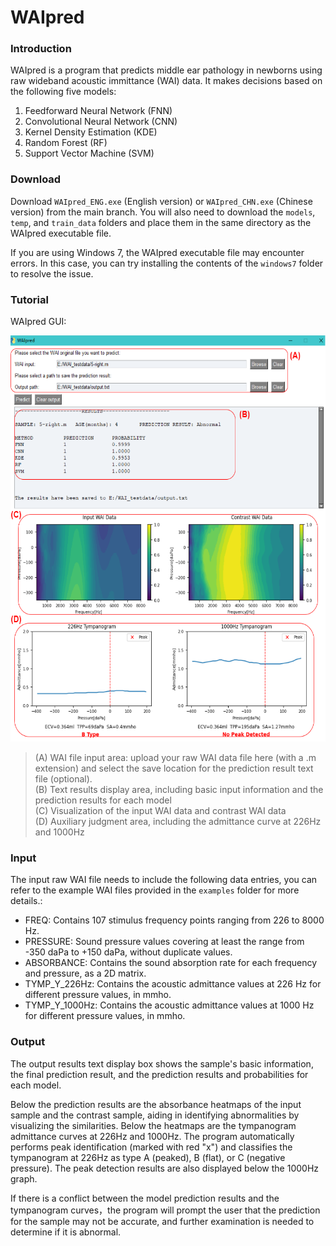 # WAIpred

### Introduction

WAIpred is a program that predicts middle ear pathology in newborns using raw wideband acoustic immittance (WAI) data. It makes decisions based on the following five models:

1. Feedforward Neural Network (FNN)  
2. Convolutional Neural Network (CNN)  
3. Kernel Density Estimation (KDE)  
4. Random Forest (RF)  
5. Support Vector Machine (SVM)

### Download

Download `WAIpred_ENG.exe` (English version) or `WAIpred_CHN.exe` (Chinese version) from the main branch. You will also need to download the `models`, `temp`, and `train_data` folders and place them in the same directory as the WAIpred executable file.  

If you are using Windows 7, the WAIpred executable file may encounter errors. In this case, you can try installing the contents of the `windows7` folder to resolve the issue.  

### Tutorial
WAIpred GUI:  

<img src="https://github.com/yk-Zhao/WAIpred/blob/main/introduction/GUI-2.png" width="600" height="650">

>(A) WAI file input area: upload your raw WAI data file here (with a .m extension) and select the save location for the prediction result text file (optional).  
>(B) Text results display area, including basic input information and the prediction results for each model  
>(C) Visualization of the input WAI data and contrast WAI data  
>(D) Auxiliary judgment area, including the admittance curve at 226Hz and 1000Hz  

### Input
The input raw WAI file needs to include the following data entries, you can refer to the example WAI files provided in the `examples` folder for more details.:  
* FREQ: Contains 107 stimulus frequency points ranging from 226 to 8000 Hz.
* PRESSURE: Sound pressure values covering at least the range from -350 daPa to +150 daPa, without duplicate values.
* ABSORBANCE: Contains the sound absorption rate for each frequency and pressure, as a 2D matrix.
* TYMP_Y_226Hz: Contains the acoustic admittance values at 226 Hz for different pressure values, in mmho.
* TYMP_Y_1000Hz: Contains the acoustic admittance values at 1000 Hz for different pressure values, in mmho.

### Output
The output results text display box shows the sample's basic information, the final prediction result, and the prediction results and probabilities for each model.

Below the prediction results are the absorbance heatmaps of the input sample and the contrast sample, aiding in identifying abnormalities by visualizing the similarities. Below the heatmaps are the tympanogram admittance curves at 226Hz and 1000Hz. The program automatically performs peak identification (marked with red "x") and classifies the tympanogram at 226Hz as type A (peaked), B (flat), or C (negative pressure). The peak detection results are also displayed below the 1000Hz graph.  

If there is a conflict between the model prediction results and the tympanogram curves，the program will prompt the user that the prediction for the sample may not be accurate, and further examination is needed to determine if it is abnormal.
